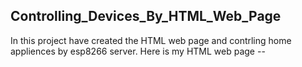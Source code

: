 <h2>Controlling_Devices_By_HTML_Web_Page</h2>
In this project  have created the HTML web page and contrling home appliences by esp8266 server.
Here is my HTML web page --

<!DOCTYPE HYML>
<html>
 <head>
        <style>
           	 .B1{
           	 	background-color:Green;
           	 	color:black;
           	 	text-align:center;
           	 	font-size: 100px;
           	 }
           	 .B2{
           	 	background-color:Red;
           	 	color:black;
           	 	text-align:center;
           	 	font-size: 100px;
               }
 	
           </style>    
 </head>
 <body>
        <h1>"<span  style="color:Orange">Welcome to the </span><span style="color:Blue">My Webpage!</span>"</h1>
        <h2>Here is your  LED Control</h3>
        <br> 
             <a href="/led1on"><button class="B1">LED 1 ON</button></a>
             <a href="/led1off"><button class="B2">LED 1 OFF</button></a>
        </br>
        <br>
             <a href="/led2on"><button class="B1">LED 2 ON</button> </a>
             <a href="/led2off"><button class="B2">LED 2 OFF</button></a>
        </br>
  <body>
</html>
